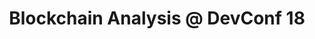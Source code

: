 ---
title: "Blockchain Analysis @ DevConf 18"
description: "In this presentation I showed a simple way of leveraging Spark's GraphX and GraphFrames for analyzing the transaction graph of Bitcoin transactions. Real data was used."
link: "https://www.youtube.com/watch?v=8FFguDn4TAE"
tags: ["spark", "DevConf", "openshift", "bitcoin"]
weight: 7
draft: false
---
